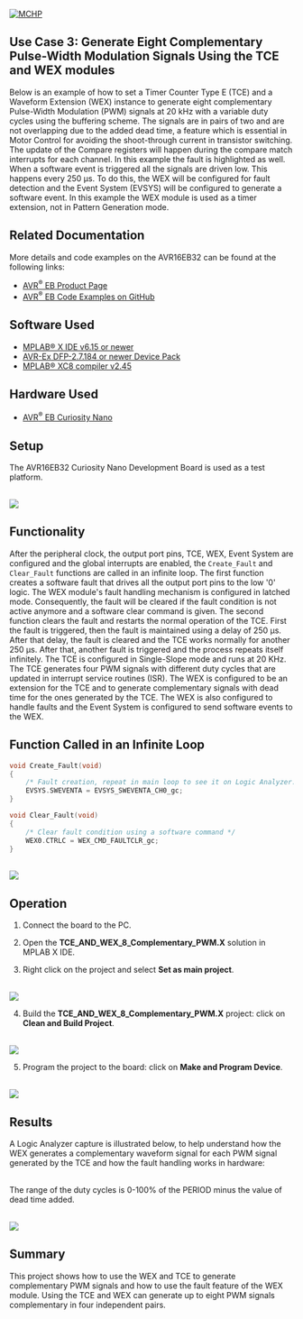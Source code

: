 [![MCHP](../images/microchip.png)](https://www.microchip.com)

## Use Case 3: Generate Eight Complementary Pulse-Width Modulation Signals Using the TCE and WEX modules

Below is an example of how to set a Timer Counter Type E (TCE) and a Waveform Extension (WEX) instance to generate eight complementary Pulse-Width Modulation (PWM) signals at 20 kHz with a variable duty cycles using the buffering scheme. The signals are in pairs of two and are not overlapping due to the added dead time, a feature which is essential in Motor Control for avoiding the shoot-through current in transistor switching. The update of the Compare registers will happen during the compare match interrupts for each channel. In this example the fault is highlighted as well. When a software event is triggered all the signals are driven low. This happens every 250 μs. To do this, the WEX will be configured for fault detection and the Event System (EVSYS) will be configured to generate a software event. In this example the WEX module is used as a timer extension, not in Pattern Generation mode.

## Related Documentation

More details and code examples on the AVR16EB32 can be found at the following links:

- [AVR<sup>®</sup> EB Product Page](https://www.microchip.com/en-us/product/AVR16EB32)
- [AVR<sup>®</sup> EB Code Examples on GitHub](https://github.com/microchip-pic-avr-examples?q=AVR16EB32)

## Software Used

- [MPLAB® X IDE v6.15 or newer](https://www.microchip.com/en-us/tools-resources/develop/mplab-x-ide)
- [AVR-Ex DFP-2.7.184 or newer Device Pack](https://packs.download.microchip.com/)
- [MPLAB® XC8 compiler v2.45](https://www.microchip.com/en-us/tools-resources/develop/mplab-xc-compilers/downloads-documentation#XC8)

## Hardware Used

- [AVR<sup>®</sup> EB Curiosity Nano](https://www.microchip.com/en-us/product/AVR16EB32)

## Setup

The AVR16EB32 Curiosity Nano Development Board is used as a test platform.

<br><img src="../images/AVR16EB32_Cnano_Board.png">

## Functionality

After the peripheral clock, the output port pins, TCE, WEX, Event System are configured and the global interrupts are enabled, the ```Create_Fault``` and ```Clear_Fault``` functions are called in an infinite loop.
The first function creates a software fault that drives all the output port pins to the low '0' logic. The WEX module's fault handling mechanism is configured in latched mode. Consequently, the fault will be cleared if the fault condition is not active anymore and a software clear command is given. The second function clears the fault and restarts the normal operation of the TCE. First the fault is triggered, then the fault is maintained using a delay of 250 μs. After that delay, the fault is cleared and the TCE works normally for another 250 μs. After that, another fault is triggered and the process repeats itself infinitely. The TCE is configured in Single-Slope mode and runs at 20 KHz. The TCE generates four PWM signals with different duty cycles that are updated in interrupt service routines (ISR). The WEX is configured to be an extension for the TCE and to generate complementary signals with dead time for the ones generated by the TCE. The WEX is also configured to handle faults and the Event System is configured to send software events to the WEX.

## Function Called in an Infinite Loop

```c
void Create_Fault(void)
{
    /* Fault creation, repeat in main loop to see it on Logic Analyzer. This is an event generated using a software command */
    EVSYS.SWEVENTA = EVSYS_SWEVENTA_CH0_gc;
}

void Clear_Fault(void)
{
    /* Clear fault condition using a software command */
    WEX0.CTRLC = WEX_CMD_FAULTCLR_gc;
}
```

<br><img src="../images/tce_wex_fault_flowchart.png">

## Operation

 1. Connect the board to the PC.

 2. Open the **TCE_AND_WEX_8_Complementary_PWM.X** solution in MPLAB X IDE.

 3. Right click on the project and select **Set as main project**.

<br><img src="../images/Set_as_main_project3.png">

 4. Build the **TCE_AND_WEX_8_Complementary_PWM.X** project: click on **Clean and Build Project**.

<br><img src="../images/Clean_and_build3.png">

 5. Program the project to the board: click on **Make and Program Device**.

<br><img src="../images/Program_board3.png">

## Results

A Logic Analyzer capture is illustrated below, to help understand how the WEX generates a complementary waveform signal for each PWM signal generated by the TCE and how the fault handling works in hardware:

<br>The range of the duty cycles is 0-100% of the PERIOD minus the value of dead time added.

<br><img src="../images/usecase3_dcy_fault.png">

## Summary

This project shows how to use the WEX and TCE to generate complementary PWM signals and how to use the fault feature of the WEX module. Using the TCE and WEX can generate up to eight PWM signals complementary in four independent pairs.